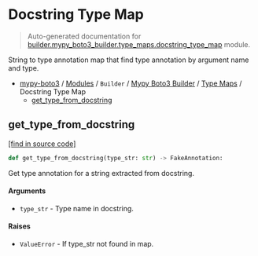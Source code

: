 # Docstring Type Map

> Auto-generated documentation for [builder.mypy_boto3_builder.type_maps.docstring_type_map](https://github.com/vemel/mypy_boto3/blob/master/builder/mypy_boto3_builder/type_maps/docstring_type_map.py) module.

String to type annotation map that find type annotation by argument name and type.

- [mypy-boto3](../../../README.md#mypy_boto3) / [Modules](../../../MODULES.md#mypy-boto3-modules) / `Builder` / [Mypy Boto3 Builder](../index.md#mypy-boto3-builder) / [Type Maps](index.md#type-maps) / Docstring Type Map
    - [get_type_from_docstring](#get_type_from_docstring)

## get_type_from_docstring

[[find in source code]](https://github.com/vemel/mypy_boto3/blob/master/builder/mypy_boto3_builder/type_maps/docstring_type_map.py#L533)

```python
def get_type_from_docstring(type_str: str) -> FakeAnnotation:
```

Get type annotation for a string extracted from docstring.

#### Arguments

- `type_str` - Type name in docstring.

#### Raises

- `ValueError` - If type_str not found in map.

